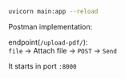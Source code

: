 ```sh
uvicorn main:app --reload
```

Postman implementation:

endpoint(`/upload-pdf/`):<br>
`file` -> Attach file -> `POST` -> `Send`


It starts in port `:8000`
